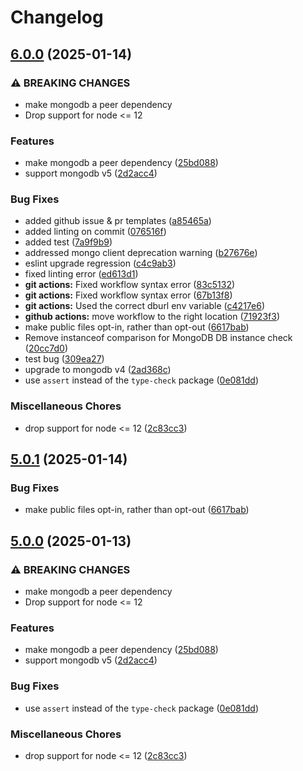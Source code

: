 # Changelog

## [6.0.0](https://github.com/Airfordable/mgdb-migrator/compare/v5.0.1...v6.0.0) (2025-01-14)


### ⚠ BREAKING CHANGES

* make mongodb a peer dependency
* Drop support for node <= 12

### Features

* make mongodb a peer dependency ([25bd088](https://github.com/Airfordable/mgdb-migrator/commit/25bd0884fb6af97f0a1ba3945b4627fce522ea87))
* support mongodb v5 ([2d2acc4](https://github.com/Airfordable/mgdb-migrator/commit/2d2acc48f16f5c0d9361efcc25b0996707088418))


### Bug Fixes

* added github issue & pr templates ([a85465a](https://github.com/Airfordable/mgdb-migrator/commit/a85465a375fd9690185a667a2b37ee989131abc4))
* added linting on commit ([076516f](https://github.com/Airfordable/mgdb-migrator/commit/076516ff01c05abc3136e6dd729d1202cc42a855))
* added test ([7a9f9b9](https://github.com/Airfordable/mgdb-migrator/commit/7a9f9b99da63be7e9db5711b7b485148969f805b))
* addressed mongo client deprecation warning ([b27676e](https://github.com/Airfordable/mgdb-migrator/commit/b27676efaca66708545ff1659bdbc55b9cd0da99))
* eslint upgrade regression ([c4c9ab3](https://github.com/Airfordable/mgdb-migrator/commit/c4c9ab31169ee7223c4a65073fc9544574a010bb))
* fixed linting error ([ed613d1](https://github.com/Airfordable/mgdb-migrator/commit/ed613d1c60392b37b01c37c606324e196e13ba22))
* **git actions:** Fixed workflow syntax error ([83c5132](https://github.com/Airfordable/mgdb-migrator/commit/83c51329962bb1fb56627e0f43b1246fee515d6e))
* **git actions:** Fixed workflow syntax error ([67b13f8](https://github.com/Airfordable/mgdb-migrator/commit/67b13f88284467d3bcd5a6925adf92d5eea2f6ca))
* **git actions:** Used the correct dburl env variable ([c4217e6](https://github.com/Airfordable/mgdb-migrator/commit/c4217e6109682baa2ab8b590964e2e36de2a1427))
* **github actions:** move workflow to the right location ([71923f3](https://github.com/Airfordable/mgdb-migrator/commit/71923f385f2719484f0bbc66e4613920461c987a))
* make public files opt-in, rather than opt-out ([6617bab](https://github.com/Airfordable/mgdb-migrator/commit/6617babdc222284432d3db0a360742bfe7b9f0e1))
* Remove instanceof comparison for MongoDB DB instance check ([20cc7d0](https://github.com/Airfordable/mgdb-migrator/commit/20cc7d09247789c7067dbcd6b4314908454d2644))
* test bug ([309ea27](https://github.com/Airfordable/mgdb-migrator/commit/309ea27fa22b72df355f028c7f9f2ccc79baafd0))
* upgrade to mongodb v4 ([2ad368c](https://github.com/Airfordable/mgdb-migrator/commit/2ad368cfdd34c30c2dcd261d554a7dcedfc09565))
* use `assert` instead of the `type-check` package ([0e081dd](https://github.com/Airfordable/mgdb-migrator/commit/0e081ddd974cd124de56898e6b0f9d7c27beba35))


### Miscellaneous Chores

* drop support for node &lt;= 12 ([2c83cc3](https://github.com/Airfordable/mgdb-migrator/commit/2c83cc39ae142c1cf1e34757103a437a2631a615))

## [5.0.1](https://github.com/Airfordable/mgdb-migrator/compare/v5.0.0...v5.0.1) (2025-01-14)


### Bug Fixes

* make public files opt-in, rather than opt-out ([6617bab](https://github.com/Airfordable/mgdb-migrator/commit/6617babdc222284432d3db0a360742bfe7b9f0e1))

## [5.0.0](https://github.com/Airfordable/mgdb-migrator/compare/v4.0.1...v5.0.0) (2025-01-13)


### ⚠ BREAKING CHANGES

* make mongodb a peer dependency
* Drop support for node <= 12

### Features

* make mongodb a peer dependency ([25bd088](https://github.com/Airfordable/mgdb-migrator/commit/25bd0884fb6af97f0a1ba3945b4627fce522ea87))
* support mongodb v5 ([2d2acc4](https://github.com/Airfordable/mgdb-migrator/commit/2d2acc48f16f5c0d9361efcc25b0996707088418))


### Bug Fixes

* use `assert` instead of the `type-check` package ([0e081dd](https://github.com/Airfordable/mgdb-migrator/commit/0e081ddd974cd124de56898e6b0f9d7c27beba35))


### Miscellaneous Chores

* drop support for node &lt;= 12 ([2c83cc3](https://github.com/Airfordable/mgdb-migrator/commit/2c83cc39ae142c1cf1e34757103a437a2631a615))
